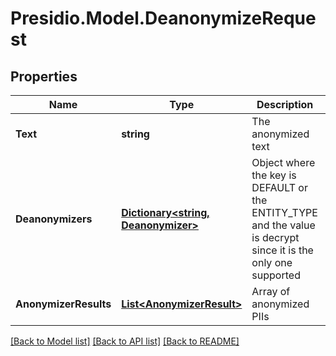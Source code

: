 # Presidio.Model.DeanonymizeRequest

## Properties

Name | Type | Description | Notes
------------ | ------------- | ------------- | -------------
**Text** | **string** | The anonymized text | 
**Deanonymizers** | [**Dictionary&lt;string, Deanonymizer&gt;**](Deanonymizer.md) | Object where the key is DEFAULT or the ENTITY_TYPE and the value is decrypt since it is the only one supported | 
**AnonymizerResults** | [**List&lt;AnonymizerResult&gt;**](AnonymizerResult.md) | Array of anonymized PIIs | 

[[Back to Model list]](../README.md#documentation-for-models) [[Back to API list]](../README.md#documentation-for-api-endpoints) [[Back to README]](../README.md)

